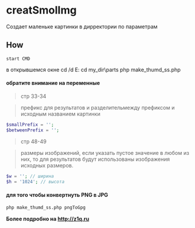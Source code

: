 creatSmolImg
====
Создает маленьке картинки в дирректории по параметрам

## How
    start CMD
в открывшемся окне
    cd /d E:
    cd my_dir\parts
    php make_thumd_ss.php

#### обратите внимание на переменные
> стр 33-34

> префикс для результатов и разделительмежду префиксом и исходным названием картинки

```php
$smallPrefix = '';
$betweenPrefix = ''; 
```

> стр 48-49

> размеры изображений, если указать пустое значение в любом из них, то для результатов будут использованы изображения исходных размеров.

```php
$w = ''; // ширина
$h = '1024'; // высота
```

#### для того чтобы конвертнуть PNG в JPG

```cmd
php make_thumd_ss.php pngToGpg
```


**Более подробно на http://z1q.ru**

